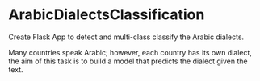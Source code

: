 # ArabicDialectsClassification
Create Flask App to detect and multi-class classify the Arabic dialects.

Many countries speak Arabic; however, each country has its own dialect, the aim of this task is to
build a model that predicts the dialect given the text.
